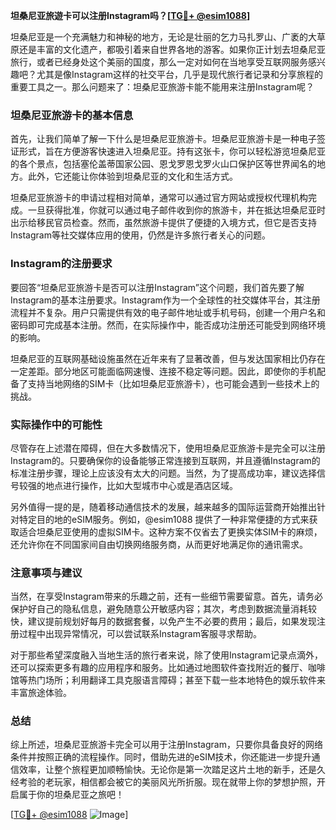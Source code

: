 **坦桑尼亚旅遊卡可以注册Instagram吗？[[TG💪+ @esim1088](https://t.me/s/esim1088)]**

坦桑尼亚是一个充满魅力和神秘的地方，无论是壮丽的乞力马扎罗山、广袤的大草原还是丰富的文化遗产，都吸引着来自世界各地的游客。如果你正计划去坦桑尼亚旅行，或者已经身处这个美丽的国度，那么一定对如何在当地享受互联网服务感兴趣吧？尤其是像Instagram这样的社交平台，几乎是现代旅行者记录和分享旅程的重要工具之一。那么问题来了：坦桑尼亚旅游卡能不能用来注册Instagram呢？

### 坦桑尼亚旅游卡的基本信息

首先，让我们简单了解一下什么是坦桑尼亚旅游卡。坦桑尼亚旅游卡是一种电子签证形式，旨在方便游客快速进入坦桑尼亚。持有这张卡，你可以轻松游览坦桑尼亚的各个景点，包括塞伦盖蒂国家公园、恩戈罗恩戈罗火山口保护区等世界闻名的地方。此外，它还能让你体验到坦桑尼亚的文化和生活方式。

坦桑尼亚旅游卡的申请过程相对简单，通常可以通过官方网站或授权代理机构完成。一旦获得批准，你就可以通过电子邮件收到你的旅游卡，并在抵达坦桑尼亚时出示给移民官员检查。然而，虽然旅游卡提供了便捷的入境方式，但它是否支持Instagram等社交媒体应用的使用，仍然是许多旅行者关心的问题。

### Instagram的注册要求

要回答“坦桑尼亚旅游卡是否可以注册Instagram”这个问题，我们首先要了解Instagram的基本注册要求。Instagram作为一个全球性的社交媒体平台，其注册流程并不复杂。用户只需提供有效的电子邮件地址或手机号码，创建一个用户名和密码即可完成基本注册。然而，在实际操作中，能否成功注册还可能受到网络环境的影响。

坦桑尼亚的互联网基础设施虽然在近年来有了显著改善，但与发达国家相比仍存在一定差距。部分地区可能面临网速慢、连接不稳定等问题。因此，即使你的手机配备了支持当地网络的SIM卡（比如坦桑尼亚旅游卡），也可能会遇到一些技术上的挑战。

### 实际操作中的可能性

尽管存在上述潜在障碍，但在大多数情况下，使用坦桑尼亚旅游卡是完全可以注册Instagram的。只要确保你的设备能够正常连接到互联网，并且遵循Instagram的标准注册步骤，理论上应该没有太大的问题。当然，为了提高成功率，建议选择信号较强的地点进行操作，比如大型城市中心或是酒店区域。

另外值得一提的是，随着移动通信技术的发展，越来越多的国际运营商开始推出针对特定目的地的eSIM服务。例如，@esim1088 提供了一种非常便捷的方式来获取适合坦桑尼亚使用的虚拟SIM卡。这种方案不仅省去了更换实体SIM卡的麻烦，还允许你在不同国家间自由切换网络服务商，从而更好地满足你的通讯需求。

### 注意事项与建议

当然，在享受Instagram带来的乐趣之前，还有一些细节需要留意。首先，请务必保护好自己的隐私信息，避免随意公开敏感内容；其次，考虑到数据流量消耗较快，建议提前规划好每月的数据套餐，以免产生不必要的费用；最后，如果发现注册过程中出现异常情况，可以尝试联系Instagram客服寻求帮助。

对于那些希望深度融入当地生活的旅行者来说，除了使用Instagram记录点滴外，还可以探索更多有趣的应用程序和服务。比如通过地图软件查找附近的餐厅、咖啡馆等热门场所；利用翻译工具克服语言障碍；甚至下载一些本地特色的娱乐软件来丰富旅途体验。

### 总结

综上所述，坦桑尼亚旅游卡完全可以用于注册Instagram，只要你具备良好的网络条件并按照正确的流程操作。同时，借助先进的eSIM技术，你还能进一步提升通信效率，让整个旅程更加顺畅愉快。无论你是第一次踏足这片土地的新手，还是久经考验的老玩家，相信都会被它的美丽风光所折服。现在就带上你的梦想护照，开启属于你的坦桑尼亚之旅吧！

[[TG💪+ @esim1088](https://t.me/s/esim1088) ![Image](https://i.postimg.cc/4NQfJmqS/Snipaste-2025-05-13-00-14-12.png)]